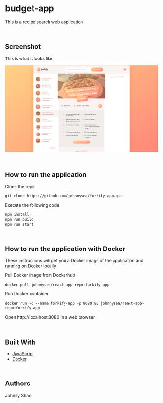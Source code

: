 # budget-app
This is a recipe search web application

<br/>

## Screenshot
This is what it looks like

![picture](pic/UI.png)

<br/>

## How to run the application


Clone the repo
```
git clone https://github.com/johnnysea/forkify-app.git
```
Execute the following code
```
npm install
npm run build
npm run start
```


<br/>

## How to run the application with Docker
These instructions will get you a Docker image of the application and running on Docker locally

Pull Docker image from Dockerhub
```
docker pull johnnysea/react-app-repo:forkify-app
```

Run Docker container
```
docker run -d --name forkify-app -p 8080:80 johnnysea/react-app-repo:forkify-app
```


Open http://localhost:8080 in a web browser

<br/>

## Built With
* [JavaScript](https://www.javascript.com/) 
* [Docker](https://www.docker.com/)

<br/>

## Authors

Johnny Shao
